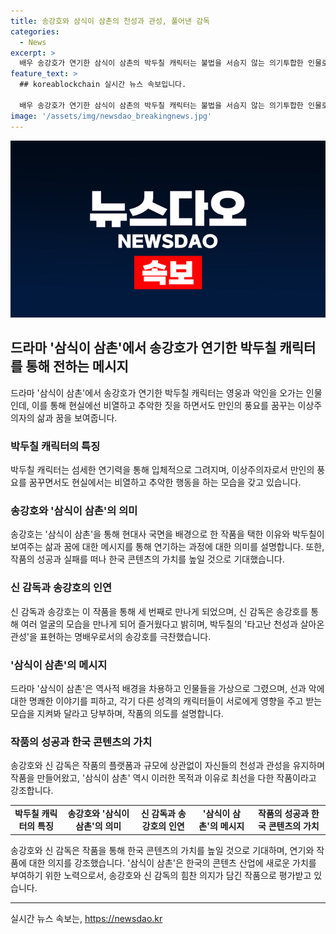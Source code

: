 ```yaml
---
title: 송강호와 삼식이 삼촌의 천성과 관성, 풀어낸 감독
categories:
  - News
excerpt: >
  배우 송강호가 연기한 삼식이 삼촌의 박두칠 캐릭터는 불법을 서슴지 않는 의기투합한 인물로, 독보적인 섬세한 연기력을 선보였다. 드라마는 1960년대 한국을 배경으로 현대사를 다뤘으며, 박두칠과 김산의 이야기를 통해 현대사의 복학과 악을 다루었다. 송강호는 이 드라마를 통해 변화를 꿈꾸고 실행하는 이들에 대한 공감을 전하며, 작품을 통해 살아남을 의지를 강조했다. 삼식이 삼촌은 송강호와 신 감독의 세 번째 협업으로, 박두칠의 주요 대사인 천성과 관성을 표현하며, 또 한 번의 성공을 이루었다.
feature_text: >
  ## koreablockchain 실시간 뉴스 속보입니다.

  배우 송강호가 연기한 삼식이 삼촌의 박두칠 캐릭터는 불법을 서슴지 않는 의기투합한 인물로, 독보적인 섬세한 연기력을 선보였다. 드라마는 1960년대 한국을 배경으로 현대사를 다뤘으며, 박두칠과 김산의 이야기를 통해 현대사의 복학과 악을 다루었다. 송강호는 이 드라마를 통해 변화를 꿈꾸고 실행하는 이들에 대한 공감을 전하며, 작품을 통해 살아남을 의지를 강조했다. 삼식이 삼촌은 송강호와 신 감독의 세 번째 협업으로, 박두칠의 주요 대사인 천성과 관성을 표현하며, 또 한 번의 성공을 이루었다.
image: '/assets/img/newsdao_breakingnews.jpg'
---
```


<p><img src="/assets/img/newsdao_breakingnews.jpg" alt="koreablockchain 속보" /></p>

<h2 data-ke-size="size26">드라마 '삼식이 삼촌'에서 송강호가 연기한 박두칠 캐릭터를 통해 전하는 메시지</h2>

<p data-ke-size="size16">드라마 '삼식이 삼촌'에서 송강호가 연기한 박두칠 캐릭터는 영웅과 악인을 오가는 인물인데, 이를 통해 현실에선 비열하고 추악한 짓을 하면서도 만인의 풍요를 꿈꾸는 이상주의자의 삶과 꿈을 보여줍니다.</p>

<h3>박두칠 캐릭터의 특징</h3>

<p data-ke-size="size16">박두칠 캐릭터는 섬세한 연기력을 통해 입체적으로 그려지며, 이상주의자로서 만인의 풍요를 꿈꾸면서도 현실에서는 비열하고 추악한 행동을 하는 모습을 갖고 있습니다.</p>

<h3>송강호와 '삼식이 삼촌'의 의미</h3>

<p data-ke-size="size16">송강호는 '삼식이 삼촌'을 통해 현대사 국면을 배경으로 한 작품을 택한 이유와 박두칠이 보여주는 삶과 꿈에 대한 메시지를 통해 연기하는 과정에 대한 의미를 설명합니다. 또한, 작품의 성공과 실패를 떠나 한국 콘텐츠의 가치를 높일 것으로 기대했습니다.</p>

<h3>신 감독과 송강호의 인연</h3>

<p data-ke-size="size16">신 감독과 송강호는 이 작품을 통해 세 번째로 만나게 되었으며, 신 감독은 송강호를 통해 여러 얼굴의 모습을 만나게 되어 즐거웠다고 밝히며, 박두칠의 '타고난 천성과 살아온 관성'을 표현하는 명배우로서의 송강호를 극찬했습니다.</p>

<h3>'삼식이 삼촌'의 메시지</h3>

<p data-ke-size="size16">드라마 '삼식이 삼촌'은 역사적 배경을 차용하고 인물들을 가상으로 그렸으며, 선과 악에 대한 명쾌한 이야기를 피하고, 각기 다른 성격의 캐릭터들이 서로에게 영향을 주고 받는 모습을 지켜봐 달라고 당부하며, 작품의 의도를 설명합니다.</p>

<h3>작품의 성공과 한국 콘텐츠의 가치</h3>

<p data-ke-size="size16">송강호와 신 감독은 작품의 플랫폼과 규모에 상관없이 자신들의 천성과 관성을 유지하며 작품을 만들어왔고, '삼식이 삼촌' 역시 이러한 목적과 이유로 최선을 다한 작품이라고 강조합니다.</p>

<table>
    <tr>
        <td style="text-align: center; height: 17px;"><b>박두칠 캐릭터의 특징</b></td>
        <td style="text-align: center; height: 17px;"><b>송강호와 '삼식이 삼촌'의 의미</b></td>
        <td style="text-align: center; height: 17px;"><b>신 감독과 송강호의 인연</b></td>
        <td style="text-align: center; height: 17px;"><b>'삼식이 삼촌'의 메시지</b></td>
        <td style="text-align: center; height: 17px;"><b>작품의 성공과 한국 콘텐츠의 가치</b></td>
    </tr>
</table>

<p data-ke-size="size16">송강호와 신 감독은 작품을 통해 한국 콘텐츠의 가치를 높일 것으로 기대하며, 연기와 작품에 대한 의지를 강조했습니다. '삼식이 삼촌'은 한국의 콘텐츠 산업에 새로운 가치를 부여하기 위한 노력으로서, 송강호와 신 감독의 힘찬 의지가 담긴 작품으로 평가받고 있습니다.</p>

<p><hr></p>
실시간 뉴스 속보는, <a href="https://newsdao.kr" rel="dofollow">https://newsdao.kr</a>


